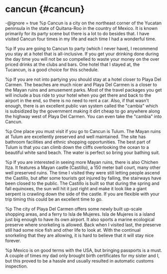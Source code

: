 # cancun {#cancun}
-@ignore = true
%p
  Cancun is a city on the northeast corner of the Yucatan peninsula in the state of Quitana-Roo in the country of Mexico. It is known primarily for its party scene but there is a lot to do besides that. I have visited Cancun four times in my life and each time I had a wonderful time.

%p
  If you are going to Cancun to party (which I never have), I recommend you stay at a hotel that is all-inclusive. If you get your drinking done during the day time you will not be so compelled to waste your money on the over priced drinks at the clubs and bars. One hotel that I stayed at, the Tucancun, is a good choice for this schedule.

%p
  If you are not into partying you should stay at a hotel closer to Playa Del Carmen. The beaches are much nicer and Playa Del Carmen is a closer to the Mayan ruins and amusement parks. Most of the travel packages you get will include a bus ride to your hotel when you get there and back to the airport in the end, so there is no need to rent a car. Also, if that wasn't enough, there is an excellent public van system called the "cambia" which is subsidized by the government making it dirt cheap to go anywhere along the highway west of Playa Del Carmen. You can even take the "cambia" into Cancun.

%p
  One place you must visit if you go to Cancun is Tulum. The Mayan ruins at Tulum are excellently preserved and well maintained. The site has bathroom facilities and ethnic shopping opportunities. The best part of Tulum is that you can climb down the cliffs overlooking the ocean to a beautiful white sand beach. The water is perfect so bring your bathing suit.

%p
  If you are interested in seeing more Mayan ruins, there is also Chichen Itza. It features a Mayan castle (Castillo), a 150 meter ball court, many other well preserved ruins. The time I visited they were still letting people ascend the Castillo, but after some tourists got injured by falling, the stairways have been closed to the public. The Castillo is built so that during the spring and fall equinoxes, the sun will hit it just right and make it look like a giant serpent is crawling down the side of the castle. If you are flexible with your trip timing this could be an excellent time to go.

%p
  The city of Playa Del Carmen offers some newly built up-scale shopping areas, and a ferry to Isla de Mujeres. Isla de Mujeres is a island just big enough to have its own airport. It also sports a marine ecological preserve where snorkeling is allowed. Back when I visited last, the preserve still had some nice fish and other life to look at. With the continual snorkeling that they are allowing, it is hard to believe that it will stay nice forever.

%p
  Mexico is on good terms with the USA, but bringing passports is a must. A couple of times my dad only brought birth certificates for my sister and I, but this proved to be a hassle and usually resulted in automatic customs inspection.
